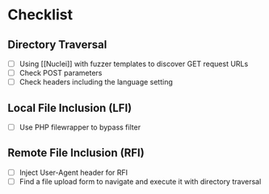 # Checklist

## Directory Traversal

- [ ] Using [[Nuclei]] with fuzzer templates to discover GET request URLs
- [ ] Check POST parameters
- [ ] Check headers including the language setting

## Local File Inclusion (LFI)

- [ ] Use PHP filewrapper to bypass filter

## Remote File Inclusion (RFI)

- [ ] Inject User-Agent header for RFI
- [ ] Find a file upload form to navigate and execute it with directory traversal